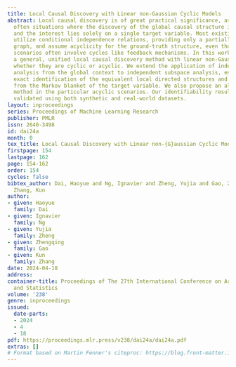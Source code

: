 ```yaml
---
title: Local Causal Discovery with Linear non-Gaussian Cyclic Models
abstract: Local causal discovery is of great practical significance, as there are
  often situations where the discovery of the global causal structure is unnecessary,
  and the interest lies solely on a single target variable. Most existing local methods
  utilize conditional independence relations, providing only a partially directed
  graph, and assume acyclicity for the ground-truth structure, even though real-world
  scenarios often involve cycles like feedback mechanisms. In this work, we present
  a general, unified local causal discovery method with linear non-Gaussian models,
  whether they are cyclic or acyclic. We extend the application of independent component
  analysis from the global context to independent subspace analysis, enabling the
  exact identification of the equivalent local directed structures and causal strengths
  from the Markov blanket of the target variable. We also propose an alternative regression-based
  method in the particular acyclic scenarios. Our identifiability results are empirically
  validated using both synthetic and real-world datasets.
layout: inproceedings
series: Proceedings of Machine Learning Research
publisher: PMLR
issn: 2640-3498
id: dai24a
month: 0
tex_title: Local Causal Discovery with Linear non-{G}aussian Cyclic Models
firstpage: 154
lastpage: 162
page: 154-162
order: 154
cycles: false
bibtex_author: Dai, Haoyue and Ng, Ignavier and Zheng, Yujia and Gao, Zhengqing and
  Zhang, Kun
author:
- given: Haoyue
  family: Dai
- given: Ignavier
  family: Ng
- given: Yujia
  family: Zheng
- given: Zhengqing
  family: Gao
- given: Kun
  family: Zhang
date: 2024-04-18
address:
container-title: Proceedings of The 27th International Conference on Artificial Intelligence
  and Statistics
volume: '238'
genre: inproceedings
issued:
  date-parts:
  - 2024
  - 4
  - 18
pdf: https://proceedings.mlr.press/v238/dai24a/dai24a.pdf
extras: []
# Format based on Martin Fenner's citeproc: https://blog.front-matter.io/posts/citeproc-yaml-for-bibliographies/
---
```

